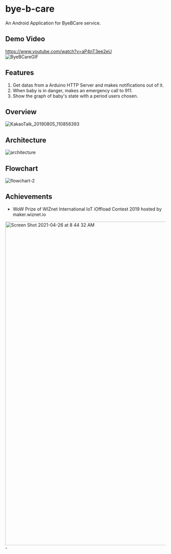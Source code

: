 # bye-b-care

An Android Application for ByeBCare service.



## Demo Video
https://www.youtube.com/watch?v=aP4nT3ee2eU </br>
![ByeBCareGIF](https://user-images.githubusercontent.com/20037035/116017032-7179e680-a679-11eb-8bc2-e8d94ccf02d2.gif)


## Features
1. Get datas from a Arduino HTTP Server and makes notifications out of it.
2. When baby is in danger, makes an emergency call to 911.
3. Show the graph of baby's state with a period users chosen.

## Overview
![KakaoTalk_20190805_110856393](https://user-images.githubusercontent.com/20037035/116013203-d594ae80-a669-11eb-950b-da5dc3cf50b0.jpg)

## Architecture
![architecture](https://user-images.githubusercontent.com/20037035/116013230-f2c97d00-a669-11eb-8509-cd2ff154e8f5.png)

## Flowchart
![flowchart-2](https://user-images.githubusercontent.com/20037035/116013256-27d5cf80-a66a-11eb-896d-1f36c58ace76.jpg)

## Achievements
- WoW Prize of WIZnet International IoT iOffload Contest 2019 hosted by maker.wiznet.io
<img width="1016" alt="Screen Shot 2021-04-26 at 8 44 32 AM" src="https://user-images.githubusercontent.com/20037035/116013530-a2531f00-a66b-11eb-9814-8ceb112b2269.png">
- 

